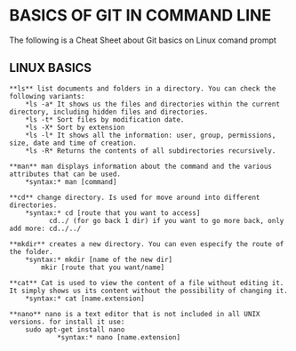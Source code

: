 # BASICS OF GIT IN COMMAND LINE
The following is a Cheat Sheet about Git basics on Linux comand prompt

## LINUX BASICS

	**ls** list documents and folders in a directory. You can check the following variants:
		*ls -a* It shows us the files and directories within the current directory, including hidden files and directories.
		*ls -t* Sort files by modification date.
		*ls -X* Sort by extension
		*ls -l* It shows all the information: user, group, permissions, size, date and time of creation.
		*ls -R* Returns the contents of all subdirectories recursively.

	**man** man displays information about the command and the various attributes that can be used.
		*syntax:* man [command]

	**cd** change directory. Is used for move around into different directories.
		*syntax:* cd [route that you want to access]
			  cd../ (for go back 1 dir) if you want to go more back, only add more: cd../../
	
	**mkdir** creates a new directory. You can even especify the route of the folder.
		*syntax:* mkdir [name of the new dir]
			mkir [route that you want/name]

	**cat** Cat is used to view the content of a file without editing it. It simply shows us its content without the possibility of changing it.
		*syntax:* cat [name.extension]

	**nano** nano is a text editor that is not included in all UNIX versions. for install it use:
		sudo apt-get install nano
				*syntax:* nano [name.extension]


